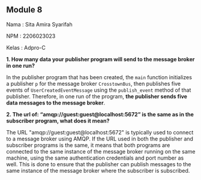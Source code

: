 ## Module 8
Nama    : Sita Amira Syarifah

NPM     : 2206023023

Kelas   : Adpro-C

**1. How many data your publisher program will send to the message broker in one run?**

In the publisher program that has been created, the `main` function initializes a publisher `p` for the message broker `CrosstownBus`, then publishes five events of `UserCreatedEventMessage` using the `publish_event` method of that publisher. Therefore, in one run of the program, **the publisher sends five data messages to the message broker**.


**2. The url of: “amqp://guest:guest@localhost:5672” is the same as in the subscriber program, what does it mean?**

The URL "amqp://guest:guest@localhost:5672" is typically used to connect to a message broker using AMQP. If the URL used in both the publisher and subscriber programs is the same, it means that both programs are connected to the same instance of the message broker running on the same machine, using the same authentication credentials and port number as well. This is done to ensure that the publisher can publish messages to the same instance of the message broker where the subscriber is subscribed.
